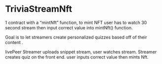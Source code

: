 # TriviaStreamNft

1 contract with a “mintNft” function,  to mint NFT user has to watch 30 second stream then input correct value into mintNft() function.

Goal is to let streamers create personalized quizzes based off of their content . 

livePeer Streamer uploads snippet stream, user watches stream. Streamer creates quiz on the front end. user inputs correct value then mints Nft.
